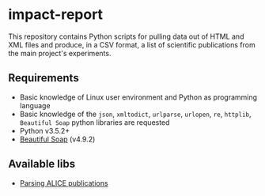 # impact-report

This repository contains Python scripts for pulling data out of HTML and XML files and produce, in a CSV format, a list of scientific publications from the main project's experiments.

## Requirements

* Basic knowledge of Linux user environment and Python as programming language
* Basic knowledge of the `json`, `xmltodict`, `urlparse`, `urlopen`, `re`, `httplib`, `Beautiful Soap` python libraries are requested
* Python v3.5.2+
* [Beautiful Soap](https://www.crummy.com/software/BeautifulSoup/bs4/doc/) (v4.9.2)

## Available libs

- [Parsing ALICE publications](libs/ALICE)
